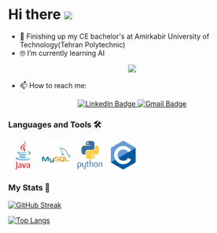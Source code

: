  <h1 >
   Hi there
   <img src="https://media.giphy.com/media/hvRJCLFzcasrR4ia7z/giphy.gif" width="30"/>
</h1>


- 🫠 Finishing up my CE bachelor's at Amirkabir University of Technology(Tehran Polytechnic)
- 🤓 I’m currently learning AI
<div id="header" align="center">
  <img src="https://media.giphy.com/media/zN2IXI0TEnalqdlCkZ/giphy.gif" width="100"/>
</div>

- 📫 How to reach me: 

<div id="badges" align="center">
  <a href="https://www.linkedin.com/in/maedehmirzazadeh/">
    <img src="https://img.shields.io/badge/LinkedIn-blue?style=for-the-badge&logo=linkedin&logoColor=white" alt="LinkedIn Badge"/>
  </a>
  <a href="https://www.maeede.mir@gmail.com">
    <img src="https://img.shields.io/badge/Gmail-red?style=for-the-badge&logo=gmail&logoColor=white" alt="Gmail Badge"/>
  </a>
</div>

### Languages and Tools 🛠️  
<div>
  <img src="https://github.com/devicons/devicon/blob/master/icons/java/java-original-wordmark.svg" title="Java" alt="Java" width="60" height="60"/>&nbsp;
  <img src="https://github.com/devicons/devicon/blob/master/icons/mysql/mysql-original-wordmark.svg" title="MySQL"  alt="MySQL" width="60" height="60"/>&nbsp;
<img src="https://github.com/devicons/devicon/blob/master/icons/python/python-original-wordmark.svg" title="Python"  alt="Python" width="60" height="60"/>&nbsp;
 <img src="https://github.com/devicons/devicon/blob/master/icons/c/c-original.svg" title="C"  alt="C" width="60" height="60"/>&nbsp;
 
 ### My Stats 🗿
[![GitHub Streak](http://github-readme-streak-stats.herokuapp.com?user=maedemir&theme=neon-dark&background=000000)](https://git.io/streak-stats)
 
 [![Top Langs](https://github-readme-stats.vercel.app/api/top-langs/?username=maedemir&layout=compact&theme=vision-friendly-dark)](https://github.com/anuraghazra/github-readme-stats)

